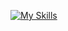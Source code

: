 [![My Skills](https://skillicons.dev/icons?i=js,html,css,wasmjava,kotlin,nodejs,figma,aws,gcp,azure,react,vue,flutter&theme=light&perline=3)](https://skillicons.dev)

